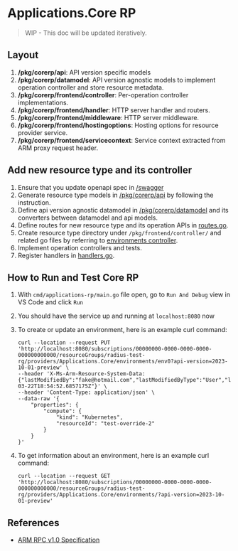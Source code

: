 # Applications.Core RP

> WIP - This doc will be updated iteratively.

## Layout

1. **/pkg/corerp/api**: API version specific models
1. **/pkg/corerp/datamodel**: API version agnostic models to implement operation controller and store resource metadata.
1. **/pkg/corerp/frontend/controller**: Per-operation controller implementations.
1. **/pkg/corerp/frontend/handler**: HTTP server handler and routers.
1. **/pkg/corerp/frontend/middleware**: HTTP server middleware.
1. **/pkg/corerp/frontend/hostingoptions**: Hosting options for resource provider service.
1. **/pkg/corerp/frontend/servicecontext**: Service context extracted from ARM proxy request header.

## Add new resource type and its controller

1. Ensure that you update openapi spec in [/swagger](../../swagger)
1. Generate resource type models in [/pkg/corerp/api](api/) by following the instruction.
1. Define api version agnostic datamodel in  [/pkg/corerp/datamodel](datamodel/) and its converters between datamodel and api models.
1. Define routes for new resource type and its operation APIs in [routes.go](frontend/handler/routes.go).
1. Create resource type directory under `/pkg/frontend/controller/` and related go files by referring to [environments controller](frontend/controller/environments/).
1. Implement operation controllers and tests.
1. Register handlers in [handlers.go](frontend/handler/handlers.go).

## How to Run and Test Core RP

1. With `cmd/applications-rp/main.go` file open, go to `Run And Debug` view in VS Code and click `Run`
2. You should have the service up and running at `localhost:8080` now
3. To create or update an environment, here is an example curl command:

    ```
    curl --location --request PUT 'http://localhost:8080/subscriptions/00000000-0000-0000-0000-000000000000/resourceGroups/radius-test-rg/providers/Applications.Core/environments/env0?api-version=2023-10-01-preview' \
    --header 'X-Ms-Arm-Resource-System-Data: {"lastModifiedBy":"fake@hotmail.com","lastModifiedByType":"User","lastModifiedAt":"2022-03-22T18:54:52.6857175Z"}' \
    --header 'Content-Type: application/json' \
    --data-raw '{
        "properties": {
            "compute": {
                "kind": "Kubernetes",
                "resourceId": "test-override-2"
            }
        }
    }'
    ```

4. To get information about an environment, here is an example curl command:

    ```
    curl --location --request GET 'http://localhost:8080/subscriptions/00000000-0000-0000-0000-000000000000/resourceGroups/radius-test-rg/providers/Applications.Core/environments/?api-version=2023-10-01-preview'
    ```

## References

* [ARM RPC v1.0 Specification](https://github.com/Azure/azure-resource-manager-rpc)
